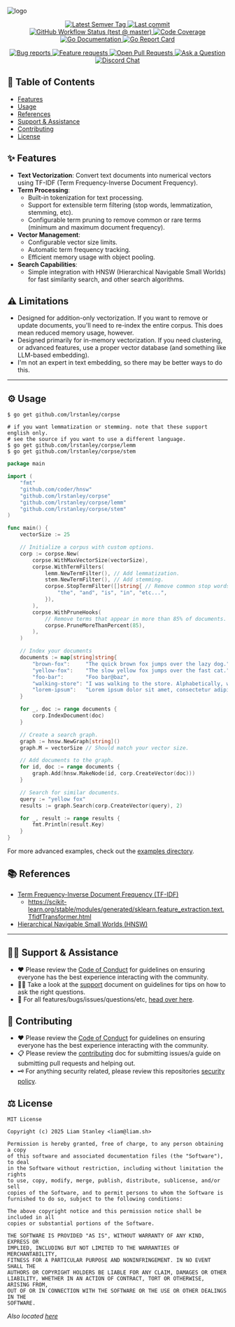 <!-- template:define:options
{
  "nodescription": true
}
-->
![logo](https://liam.sh/-/gh/svg/lrstanley/corpse?layout=left&icon=fluent-emoji-flat%3Amagic-wand&icon.width=60&bg=geometric)

<!-- template:begin:header -->
<!-- do not edit anything in this "template" block, its auto-generated -->

<p align="center">
  <a href="https://github.com/lrstanley/corpse/tags">
    <img title="Latest Semver Tag" src="https://img.shields.io/github/v/tag/lrstanley/corpse?style=flat-square">
  </a>
  <a href="https://github.com/lrstanley/corpse/commits/master">
    <img title="Last commit" src="https://img.shields.io/github/last-commit/lrstanley/corpse?style=flat-square">
  </a>


  <a href="https://github.com/lrstanley/corpse/actions?query=workflow%3Atest+event%3Apush">
    <img title="GitHub Workflow Status (test @ master)" src="https://img.shields.io/github/actions/workflow/status/lrstanley/corpse/test.yml?branch=master&label=test&style=flat-square">
  </a>

  <a href="https://codecov.io/gh/lrstanley/corpse">
    <img title="Code Coverage" src="https://img.shields.io/codecov/c/github/lrstanley/corpse/master?style=flat-square">
  </a>

  <a href="https://pkg.go.dev/github.com/lrstanley/corpse">
    <img title="Go Documentation" src="https://pkg.go.dev/badge/github.com/lrstanley/corpse?style=flat-square">
  </a>
  <a href="https://goreportcard.com/report/github.com/lrstanley/corpse">
    <img title="Go Report Card" src="https://goreportcard.com/badge/github.com/lrstanley/corpse?style=flat-square">
  </a>
</p>
<p align="center">
  <a href="https://github.com/lrstanley/corpse/issues?q=is:open+is:issue+label:bug">
    <img title="Bug reports" src="https://img.shields.io/github/issues/lrstanley/corpse/bug?label=issues&style=flat-square">
  </a>
  <a href="https://github.com/lrstanley/corpse/issues?q=is:open+is:issue+label:enhancement">
    <img title="Feature requests" src="https://img.shields.io/github/issues/lrstanley/corpse/enhancement?label=feature%20requests&style=flat-square">
  </a>
  <a href="https://github.com/lrstanley/corpse/pulls">
    <img title="Open Pull Requests" src="https://img.shields.io/github/issues-pr/lrstanley/corpse?label=prs&style=flat-square">
  </a>
  <a href="https://github.com/lrstanley/corpse/discussions/new?category=q-a">
    <img title="Ask a Question" src="https://img.shields.io/badge/support-ask_a_question!-blue?style=flat-square">
  </a>
  <a href="https://liam.sh/chat"><img src="https://img.shields.io/badge/discord-bytecord-blue.svg?style=flat-square" title="Discord Chat"></a>
</p>
<!-- template:end:header -->

<!-- template:begin:toc -->
<!-- do not edit anything in this "template" block, its auto-generated -->
## :link: Table of Contents

  - [Features](#sparkles-features)
  - [Usage](#gear-usage)
  - [References](#books-references)
  - [Support &amp; Assistance](#raising_hand_man-support--assistance)
  - [Contributing](#handshake-contributing)
  - [License](#balance_scale-license)
<!-- template:end:toc -->

## :sparkles: Features

- **Text Vectorization**: Convert text documents into numerical vectors using TF-IDF (Term Frequency-Inverse Document Frequency).
- **Term Processing**:
  - Built-in tokenization for text processing.
  - Support for extensible term filtering (stop words, lemmatization, stemming, etc).
  - Configurable term pruning to remove common or rare terms (minimum and maximum document frequency).
- **Vector Management**:
  - Configurable vector size limits.
  - Automatic term frequency tracking.
  - Efficient memory usage with object pooling.
- **Search Capabilities**:
  - Simple integration with HNSW (Hierarchical Navigable Small Worlds) for fast similarity search, and
    other search algorithms.

## :warning: Limitations

- Designed for addition-only vectorization. If you want to remove or update documents, you'll need to
  re-index the entire corpus. This does mean reduced memory usage, however.
- Designed primarily for in-memory vectorization. If you need clustering, or advanced features, use
  a proper vector database (and something like LLM-based embedding).
- I'm not an expert in text embedding, so there may be better ways to do this.

---

## :gear: Usage

```console
$ go get github.com/lrstanley/corpse

# if you want lemmatization or stemming. note that these support english only.
# see the source if you want to use a different language.
$ go get github.com/lrstanley/corpse/lemm
$ go get github.com/lrstanley/corpse/stem
```

```go
package main

import (
    "fmt"
    "github.com/coder/hnsw"
    "github.com/lrstanley/corpse"
    "github.com/lrstanley/corpse/lemm"
    "github.com/lrstanley/corpse/stem"
)

func main() {
    vectorSize := 25

    // Initialize a corpus with custom options.
    corp := corpse.New(
        corpse.WithMaxVectorSize(vectorSize),
        corpse.WithTermFilters(
            lemm.NewTermFilter(), // Add lemmatization.
            stem.NewTermFilter(), // Add stemming.
            corpse.StopTermFilter([]string{ // Remove common stop words.
                "the", "and", "is", "in", "etc...",
            }),
        ),
        corpse.WithPruneHooks(
            // Remove terms that appear in more than 85% of documents.
            corpse.PruneMoreThanPercent(85),
        ),
    )

    // Index your documents
    documents := map[string]string{
        "brown-fox":     "The quick brown fox jumps over the lazy dog.",
        "yellow-fox":    "The slow yellow fox jumps over the fast cat.",
        "foo-bar":       "Foo bar@baz",
        "walking-store": "I was walking to the store. Alphabetically, working, testing, and so on.",
        "lorem-ipsum":   "Lorem ipsum dolor sit amet, consectetur adipiscing elit. Sed do eiusmod tempor incididunt ut labore et dolore magna aliqua.",
    }

    for _, doc := range documents {
        corp.IndexDocument(doc)
    }

    // Create a search graph.
    graph := hnsw.NewGraph[string]()
    graph.M = vectorSize // Should match your vector size.

    // Add documents to the graph.
    for id, doc := range documents {
        graph.Add(hnsw.MakeNode(id, corp.CreateVector(doc)))
    }

    // Search for similar documents.
    query := "yellow fox"
    results := graph.Search(corp.CreateVector(query), 2)

    for _, result := range results {
        fmt.Println(result.Key)
    }
}
```

For more advanced examples, check out the [examples directory](examples/).

## :books: References

- [Term Frequency-Inverse Document Frequency (TF-IDF)](https://www.geeksforgeeks.org/understanding-tf-idf-term-frequency-inverse-document-frequency/)
  - https://scikit-learn.org/stable/modules/generated/sklearn.feature_extraction.text.TfidfTransformer.html
- [Hierarchical Navigable Small Worlds (HNSW)](https://github.com/coder/hnsw)

---

<!-- template:begin:support -->
<!-- do not edit anything in this "template" block, its auto-generated -->
## :raising_hand_man: Support & Assistance

* :heart: Please review the [Code of Conduct](.github/CODE_OF_CONDUCT.md) for
     guidelines on ensuring everyone has the best experience interacting with
     the community.
* :raising_hand_man: Take a look at the [support](.github/SUPPORT.md) document on
     guidelines for tips on how to ask the right questions.
* :lady_beetle: For all features/bugs/issues/questions/etc, [head over here](https://github.com/lrstanley/corpse/issues/new/choose).
<!-- template:end:support -->

<!-- template:begin:contributing -->
<!-- do not edit anything in this "template" block, its auto-generated -->
## :handshake: Contributing

* :heart: Please review the [Code of Conduct](.github/CODE_OF_CONDUCT.md) for guidelines
     on ensuring everyone has the best experience interacting with the
    community.
* :clipboard: Please review the [contributing](.github/CONTRIBUTING.md) doc for submitting
     issues/a guide on submitting pull requests and helping out.
* :old_key: For anything security related, please review this repositories [security policy](https://github.com/lrstanley/corpse/security/policy).
<!-- template:end:contributing -->

<!-- template:begin:license -->
<!-- do not edit anything in this "template" block, its auto-generated -->
## :balance_scale: License

```
MIT License

Copyright (c) 2025 Liam Stanley <liam@liam.sh>

Permission is hereby granted, free of charge, to any person obtaining a copy
of this software and associated documentation files (the "Software"), to deal
in the Software without restriction, including without limitation the rights
to use, copy, modify, merge, publish, distribute, sublicense, and/or sell
copies of the Software, and to permit persons to whom the Software is
furnished to do so, subject to the following conditions:

The above copyright notice and this permission notice shall be included in all
copies or substantial portions of the Software.

THE SOFTWARE IS PROVIDED "AS IS", WITHOUT WARRANTY OF ANY KIND, EXPRESS OR
IMPLIED, INCLUDING BUT NOT LIMITED TO THE WARRANTIES OF MERCHANTABILITY,
FITNESS FOR A PARTICULAR PURPOSE AND NONINFRINGEMENT. IN NO EVENT SHALL THE
AUTHORS OR COPYRIGHT HOLDERS BE LIABLE FOR ANY CLAIM, DAMAGES OR OTHER
LIABILITY, WHETHER IN AN ACTION OF CONTRACT, TORT OR OTHERWISE, ARISING FROM,
OUT OF OR IN CONNECTION WITH THE SOFTWARE OR THE USE OR OTHER DEALINGS IN THE
SOFTWARE.
```

_Also located [here](LICENSE)_
<!-- template:end:license -->
